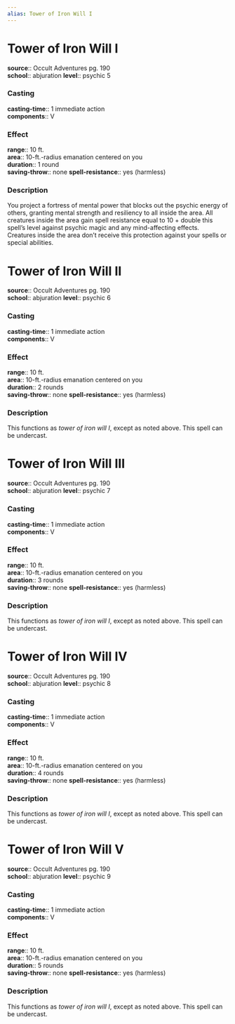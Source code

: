 ```yaml
---
alias: Tower of Iron Will I
---
```


# Tower of Iron Will I 

**source**:: Occult Adventures pg. 190  
**school**:: abjuration
**level**:: psychic 5

### Casting 

**casting-time**:: 1 immediate action  
**components**:: V

### Effect 

**range**:: 10 ft.  
**area**:: 10-ft.-radius emanation centered on you  
**duration**:: 1 round  
**saving-throw**:: none
**spell-resistance**:: yes (harmless)

### Description 

You project a fortress of mental power that blocks out the psychic energy of others, granting mental strength and resiliency to all inside the area. All creatures inside the area gain spell resistance equal to 10 + double this spell’s level against psychic magic and any mind-affecting effects. Creatures inside the area don’t receive this protection against your spells or special abilities.

# Tower of Iron Will II 

**source**:: Occult Adventures pg. 190  
**school**:: abjuration
**level**:: psychic 6

### Casting 

**casting-time**:: 1 immediate action  
**components**:: V

### Effect 

**range**:: 10 ft.  
**area**:: 10-ft.-radius emanation centered on you  
**duration**:: 2 rounds  
**saving-throw**:: none
**spell-resistance**:: yes (harmless)

### Description 

This functions as *tower of iron will I*, except as noted above. This spell can be undercast.

# Tower of Iron Will III 

**source**:: Occult Adventures pg. 190  
**school**:: abjuration
**level**:: psychic 7

### Casting 

**casting-time**:: 1 immediate action  
**components**:: V

### Effect 

**range**:: 10 ft.  
**area**:: 10-ft.-radius emanation centered on you  
**duration**:: 3 rounds  
**saving-throw**:: none
**spell-resistance**:: yes (harmless)

### Description 

This functions as *tower of iron will I*, except as noted above. This spell can be undercast.

# Tower of Iron Will IV 

**source**:: Occult Adventures pg. 190  
**school**:: abjuration
**level**:: psychic 8

### Casting 

**casting-time**:: 1 immediate action  
**components**:: V

### Effect 

**range**:: 10 ft.  
**area**:: 10-ft.-radius emanation centered on you  
**duration**:: 4 rounds  
**saving-throw**:: none
**spell-resistance**:: yes (harmless)

### Description 

This functions as *tower of iron will I*, except as noted above. This spell can be undercast.

# Tower of Iron Will V 

**source**:: Occult Adventures pg. 190  
**school**:: abjuration
**level**:: psychic 9

### Casting 

**casting-time**:: 1 immediate action  
**components**:: V

### Effect 

**range**:: 10 ft.  
**area**:: 10-ft.-radius emanation centered on you  
**duration**:: 5 rounds  
**saving-throw**:: none
**spell-resistance**:: yes (harmless)

### Description 

This functions as *tower of iron will I*, except as noted above. This spell can be undercast.
